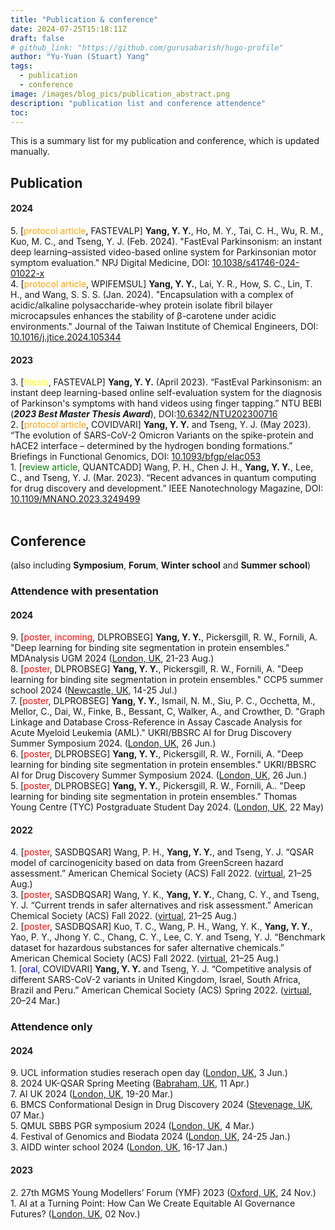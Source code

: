 ```yaml
---
title: "Publication & conference"
date: 2024-07-25T15:18:11Z
draft: false
# github_link: "https://github.com/gurusabarish/hugo-profile"
author: "Yu-Yuan (Stuart) Yang"
tags:
  - publication
  - conference
image: /images/blog_pics/publication_abstract.png
description: "publication list and conference attendence"
toc: 
---
```

<style>
r { color: Red }
o { color: Orange }
y { color: yellow }
bb { color: Blue }
gg { color: Green }
</style>

This is a summary list for my publication and conference, which is updated manually.

<!-- Publication with reasearchgate and google scholar link -->
## Publication <a href="https://www.researchgate.net/profile/Yu-Yuan-Yang" target="_blank"><i class="fab fa-researchgate"></i></a> <a href="https://scholar.google.com/citations?user=_UlrhSsAAAAJ&hl=en" target="_blank"><i class="fas fa-graduation-cap"></i></a>

#### 2024
5\. [<o>protocol article</o>, FASTEVALP] **Yang, Y. Y.**, Ho, M. Y., Tai, C. H., Wu, R. M., Kuo, M. C., and Tseng, Y. J. (Feb. 2024). "FastEval Parkinsonism: an instant deep learning–assisted video-based online system for Parkinsonian motor symptom evaluation." NPJ Digital Medicine, DOI: [10.1038/s41746-024-01022-x](https://doi.org/10.1038/s41746-024-01022-x)  
4\. [<o>protocol article</o>, WPIFEMSUL] **Yang, Y. Y.**, Lai, Y. R., How, S. C., Lin, T. H., and Wang, S. S. S. (Jan. 2024). "Encapsulation with a complex of acidic/alkaline polysaccharide-whey protein isolate fibril bilayer microcapsules enhances the stability of β-carotene under acidic environments." Journal of the Taiwan Institute of Chemical Engineers, DOI: [10.1016/j.jtice.2024.105344](https://doi.org/10.1016/j.jtice.2024.105344)   

#### 2023
3\. [<y>thesis</y>, FASTEVALP] **Yang, Y. Y.** (April 2023). “FastEval Parkinsonism: an instant deep learning-based online self-evaluation system for the diagnosis of Parkinson's symptoms with hand videos using finger tapping.” NTU BEBI (***2023 Best Master Thesis Award***), DOI:[10.6342/NTU202300716](https://doi.org/10.6342/NTU202300716)  
2\. [<o>protocol article</o>, COVIDVARI] **Yang, Y. Y.** and Tseng, Y. J. (May 2023). “The evolution of SARS-CoV-2 Omicron Variants on the spike-protein and hACE2 interface – determined by the hydrogen bonding formations.” Briefings in Functional Genomics, DOI: [10.1093/bfgp/elac053](https://doi.org/10.1093/bfgp/elac053)  
1\. [<gg>review article</gg>, QUANTCADD] Wang, P. H., Chen J. H., **Yang, Y. Y.**, Lee, C., and Tseng, Y. J. (Mar. 2023). “Recent advances in quantum computing for drug discovery and development.” IEEE Nanotechnology Magazine, DOI: [10.1109/MNANO.2023.3249499](https://doi.org/10.1109/MNANO.2023.3249499)
<br></br>

## Conference
(also including **Symposium**, **Forum**, **Winter school** and **Summer school**)
### Attendence with presentation
#### 2024
9\. [<r>poster, incoming</r>, DLPROBSEG] **Yang, Y. Y.**, Pickersgill, R. W., Fornili, A. "Deep learning for binding site segmentation in protein ensembles." MDAnalysis UGM 2024 ([London, UK](https://maps.app.goo.gl/NSX5xR2NKRRwiqcp6), 21-23 Aug.)   
8\. [<r>poster</r>, DLPROBSEG] **Yang, Y. Y.**, Pickersgill, R. W., Fornili, A. "Deep learning for binding site segmentation in protein ensembles." CCP5 summer school 2024 ([Newcastle, UK](https://maps.app.goo.gl/PVvYzEXCLUDoQVrh6), 14-25 Jul.)   
7\. [<r>poster</r>, DLPROBSEG] **Yang, Y. Y.**, Ismail, N. M., Siu, P. C., Occhetta, M., Mellor, C., Dai, W., Finke, B., Bessant, C, Walker, A., and Crowther, D. "Graph Linkage and Database Cross-Reference in Assay Cascade Analysis for Acute Myeloid Leukemia (AML)." UKRI/BBSRC AI for Drug Discovery Summer Symposium 2024. ([London, UK](https://maps.app.goo.gl/NSX5xR2NKRRwiqcp6), 26 Jun.)    
6\. [<r>poster</r>, DLPROBSEG] **Yang, Y. Y.**, Pickersgill, R. W., Fornili, A. "Deep learning for binding site segmentation in protein ensembles." UKRI/BBSRC AI for Drug Discovery Summer Symposium 2024. ([London, UK](https://maps.app.goo.gl/NSX5xR2NKRRwiqcp6), 26 Jun.)    
5\. [<r>poster</r>, DLPROBSEG] **Yang, Y. Y.**, Pickersgill, R. W., Fornili, A.. "Deep learning for binding site segmentation in protein ensembles." Thomas Young Centre (TYC) Postgraduate Student Day 2024. ([London, UK](https://maps.app.goo.gl/NSX5xR2NKRRwiqcp6), 22 May)   
#### 2022 
4\. [<r>poster</r>, SASDBQSAR] Wang, P. H., **Yang, Y. Y.**, and Tseng, Y. J. “QSAR model of carcinogenicity based on data from GreenScreen hazard assessment.” American Chemical Society (ACS) Fall 2022. ([virtual](https://acs.digitellinc.com/p/s/qsar-model-of-carcinogenicity-based-on-data-from-greenscreen-hazard-assessment-524763), 21–25 Aug.)   
3\. [<r>poster</r>, SASDBQSAR] Wang, Y. K., **Yang, Y. Y.**, Chang, C. Y., and Tseng, Y. J. “Current trends in safer alternatives and risk assessment.” American Chemical Society (ACS) Fall 2022. ([virtual](https://acs.digitellinc.com/p/s/current-trends-in-safer-alternatives-and-risk-assessment-524775), 21–25 Aug.)   
2\. [<r>poster</r>, SASDBQSAR] Kuo, T. C., Wang, P. H., Wang, Y. K., **Yang, Y. Y.**, Yao, P. Y., Jhong Y. C., Chang, C. Y., Lee, C. Y. and Tseng, Y. J. “Benchmark dataset for hazardous substances for safer alternative chemicals.” American Chemical Society (ACS) Fall 2022. ([virtual](https://acs.digitellinc.com/p/s/benchmark-dataset-for-hazardous-substances-for-safer-alternative-chemicals-524771), 21–25 Aug.)   
1\. [<bb>oral</bb>, COVIDVARI] **Yang, Y. Y.** and Tseng, Y. J. “Competitive analysis of different SARS-CoV-2 variants in United Kingdom, Israel, South Africa, Brazil and Peru.” American Chemical Society (ACS) Spring 2022. ([virtual](https://www.morressier.com/o/event/623377e0b300ee00119b311f/article/6234a182818a915252b7f606), 20–24 Mar.)   

### Attendence only
#### 2024
9\. UCL information studies reserach open day ([London, UK](https://maps.app.goo.gl/NSX5xR2NKRRwiqcp6), 3 Jun.)  
8\. 2024 UK-QSAR Spring Meeting ([Babraham, UK](https://maps.app.goo.gl/5HJDriRmLYFJLcDw9), 11 Apr.)  
7\. AI UK 2024 ([London, UK](https://maps.app.goo.gl/NSX5xR2NKRRwiqcp6), 19-20 Mar.)  
6\. BMCS Conformational Design in Drug Discovery 2024 ([Stevenage, UK](https://maps.app.goo.gl/pzgqV9jYTXWsFNHz6), 07 Mar.)  
5\. QMUL SBBS PGR symposium 2024 ([London, UK](https://maps.app.goo.gl/NSX5xR2NKRRwiqcp6), 4 Mar.)  
4\. Festival of Genomics and Biodata 2024 ([London, UK](https://maps.app.goo.gl/NSX5xR2NKRRwiqcp6), 24-25 Jan.)   
3\. AIDD winter school 2024 ([London, UK](https://maps.app.goo.gl/NSX5xR2NKRRwiqcp6), 16-17 Jan.)  
#### 2023
2\. 27th MGMS Young Modellers’ Forum (YMF) 2023 ([Oxford, UK](https://maps.app.goo.gl/P7UAhcHRCrFW1Lt58), 24 Nov.)    
1\. AI at a Turning Point: How Can We Create Equitable AI Governance Futures? ([London, UK](https://maps.app.goo.gl/NSX5xR2NKRRwiqcp6), 02 Nov.)  
